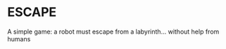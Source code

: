 ESCAPE
======

A simple game: a robot must escape from a labyrinth... without help from humans

<to be continued>
